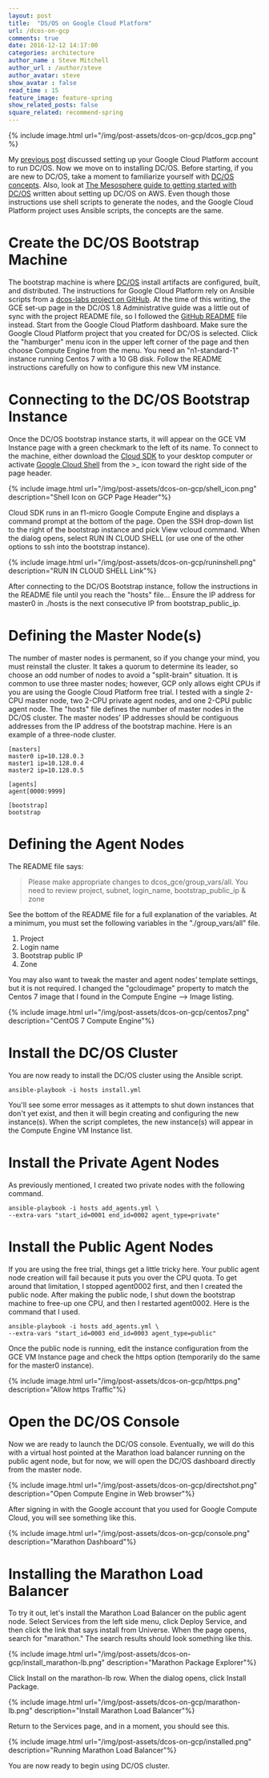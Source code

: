```yaml
---
layout: post
title:  "DS/OS on Google Cloud Platform"
url: /dcos-on-gcp
comments: true
date: 2016-12-12 14:17:00
categories: architecture
author_name : Steve Mitchell
author_url : /author/steve
author_avatar: steve
show_avatar : false
read_time : 15
feature_image: feature-spring
show_related_posts: false
square_related: recommend-spring
---
```

{% include image.html url="/img/post-assets/dcos-on-gcp/dcos_gcp.png" %}

My [previous post](https://exploringspatial.wordpress.com/2016/12/11/collaborating-on-google-cloud-platform/) discussed setting up your Google Cloud Platform account to run DC/OS. Now we move on to installing DC/OS. Before starting, if you are new to DC/OS, take a moment to familiarize yourself with [DC/OS concepts](https://docs.mesosphere.com/1.8/overview/concepts/). Also, look at [The Mesosphere guide to getting started with DC/OS](https://mesosphere.com/blog/2016/04/20/mesosphere-guide-getting-started-dcos/) written about setting up DC/OS on AWS. Even though those instructions use shell scripts to generate the nodes, and the Google Cloud Platform project uses Ansible scripts, the concepts are the same.

# Create the DC/OS Bootstrap Machine
The bootstrap machine is where [DC/OS](https://dcos.io/) install artifacts are configured, built, and distributed. The instructions for Google Cloud Platform rely on Ansible scripts from a [dcos-labs project on GitHub](https://github.com/dcos-labs/dcos-gce). At the time of this writing, the GCE set-up page in the DC/OS 1.8 Administrative guide was a little out of sync with the project README file, so I followed the [GitHub README](https://github.com/dcos-labs/dcos-gce/blob/master/README.md) file instead.
Start from the Google Cloud Platform dashboard. Make sure the Google Cloud Platform project that you created for DC/OS is selected. Click the "hamburger" menu icon in the upper left corner of the page and then choose Compute Engine from the menu. You need an "n1-standard-1" instance running Centos 7 with a 10 GB disk. Follow the README instructions carefully on how to configure this new VM instance.

# Connecting to the DC/OS Bootstrap Instance
Once the DC/OS bootstrap instance starts, it will appear on the GCE VM Instance page with a green checkmark to the left of its name. To connect to the machine, either download the [Cloud SDK](https://cloud.google.com/sdk/) to your desktop computer or activate [Google Cloud Shell](https://cloud.google.com/shell/docs/starting-cloud-shell) from the >_  icon toward the right side of the page header.

{% include image.html url="/img/post-assets/dcos-on-gcp/shell_icon.png" description="Shell Icon on GCP Page Header"%}

Cloud SDK runs in an f1-micro Google Compute Engine and displays a command prompt at the bottom of the page. Open the SSH drop-down list to the right of the bootstrap instance and pick View vcloud command. When the dialog opens, select RUN IN CLOUD SHELL (or use one of the other options to ssh into the bootstrap instance).

{% include image.html url="/img/post-assets/dcos-on-gcp/runinshell.png" description="RUN IN CLOUD SHELL Link"%}

After connecting to the DC/OS Bootstrap instance, follow the instructions in the README file until you reach the "hosts" file...
Ensure the IP address for master0 in ./hosts is the next consecutive IP from bootstrap_public_ip.
# Defining the Master Node(s)
The number of master nodes is permanent, so if you change your mind, you must reinstall the cluster. It takes a quorum to determine its leader, so choose an odd number of nodes to avoid a "split-brain" situation.
It is common to use three master nodes; however, GCP only allows eight CPUs if you are using the Google Cloud Platform free trial. I tested with a single 2-CPU master node, two 2-CPU private agent nodes, and one 2-CPU public agent node.
The "hosts" file defines the number of master nodes in the DC/OS cluster. The master nodes’ IP addresses should be contiguous addresses from the IP address of the bootstrap machine. Here is an example of a three-node cluster.

```shell
[masters]
master0 ip=10.128.0.3
master1 ip=10.128.0.4
master2 ip=10.128.0.5
 
[agents]
agent[0000:9999]
 
[bootstrap]
bootstrap
```
 
# Defining the Agent Nodes
The README file says:

> Please make appropriate changes to dcos_gce/group_vars/all. You need to review project, subnet, login_name, bootstrap_public_ip & zone

See the bottom of the README file for a full explanation of the variables. At a minimum, you must set the following variables in the "./group_vars/all" file.

1. Project
1. Login name
1. Bootstrap public IP
1. Zone

You may also want to tweak the master and agent nodes’ template settings, but it is not required. I changed the "gcloudimage" property to match the Centos 7 image that I found in the Compute Engine --> Image listing.

{% include image.html url="/img/post-assets/dcos-on-gcp/centos7.png" description="CentOS 7 Compute Engine"%}

# Install the DC/OS Cluster
You are now ready to install the DC/OS cluster using the Ansible script.

```shell
ansible-playbook -i hosts install.yml
```

You'll see some error messages as it attempts to shut down instances that don't yet exist, and then it will begin creating and configuring the new instance(s). When the script completes, the new instance(s) will appear in the Compute Engine VM Instance list.

# Install the Private Agent Nodes
As previously mentioned, I created two private nodes with the following command.

```shell
ansible-playbook -i hosts add_agents.yml \
--extra-vars "start_id=0001 end_id=0002 agent_type=private"
```

# Install the Public Agent Nodes
If you are using the free trial, things get a little tricky here. Your public agent node creation will fail because it puts you over the CPU quota. To get around that limitation, I stopped agent0002 first, and then I created the public node. After making the public node, I shut down the bootstrap machine to free-up one CPU, and then I restarted agent0002. Here is the command that I used.

```shell
ansible-playbook -i hosts add_agents.yml \
--extra-vars "start_id=0003 end_id=0003 agent_type=public"
```

Once the public node is running, edit the instance configuration from the GCE VM Instance page and check the https option (temporarily do the same for the master0 instance).

{% include image.html url="/img/post-assets/dcos-on-gcp/https.png" description="Allow https Traffic"%}

# Open the DC/OS Console
Now we are ready to launch the DC/OS console. Eventually, we will do this with a virtual host pointed at the Marathon load balancer running on the public agent node, but for now, we will open the DC/OS dashboard directly from the master node.

{% include image.html url="/img/post-assets/dcos-on-gcp/directshot.png" description="Open Compute Engine in Web browser"%}

After signing in with the Google account that you used for Google Compute Cloud, you will see something like this.

{% include image.html url="/img/post-assets/dcos-on-gcp/console.png" description="Marathon Dashboard"%}

# Installing the Marathon Load Balancer
To try it out, let's install the Marathon Load Balancer on the public agent node. Select Services from the left side menu, click Deploy Service, and then click the link that says install from Universe. When the page opens, search for "marathon." The search results should look something like this.

{% include image.html url="/img/post-assets/dcos-on-gcp/install_marathon-lb.png" description="Marathon Package Explorer"%}

Click Install on the marathon-lb row. When the dialog opens, click Install Package.

{% include image.html url="/img/post-assets/dcos-on-gcp/marathon-lb.png" description="Install Marathon Load Balancer"%}

Return to the Services page, and in a moment, you should see this.

{% include image.html url="/img/post-assets/dcos-on-gcp/installed.png" description="Running Marathon Load Balancer"%}

You are now ready to begin using DC/OS cluster.
